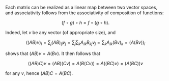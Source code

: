 Each matrix can be realized as a linear map between two vector spaces, and associativity follows from the associativity of composition of functions:

$$
(f \circ g) \circ h = f \circ (g \circ h).
$$

Indeed, let $v$ be any vector (of appropriate size), and

$$
((AB)v)_i = \sum_{j} (AB)_{ij} v_j = \sum_{j} \sum_{k} A_{ik}B_{kj} v_j = \sum_{k} A_{ik} (Bv)_k = (A(Bv))_i
$$

shows that $(AB)v = A(Bv)$. It then follows that

$$
((AB)C)v = (AB)(Cv) = A(B(Cv)) = A((BC)v) = (A(BC))v
$$

for any $v$, hence $(AB)C=A(BC)$.
